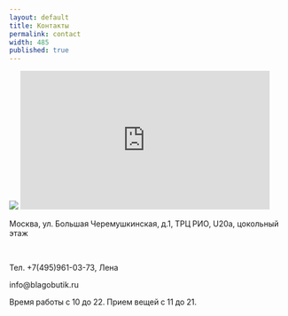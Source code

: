 ```yaml
---
layout: default
title: Контакты
permalink: contact
width: 485
published: true
---
```


<img src="{{site.root_dir}}/img/map.jpg" />
<iframe width="450" height="250" src="http://www.youtube.com/embed/ZF7IHOm0Jtk?list=UUcfTZjiPfcN6OuxBRcMqL2Q&amp;hl=en_US" frameborder="0" allowfullscreen></iframe>

<p>Москва, ул. Большая Черемушкинская, д.1, ТРЦ РИО, U20a, цокольный этаж</p> 
<p>Тел. +7(495)961-03-73, Лена</p>
<p>info@blagobutik.ru</p>
<p>Время работы с 10 до 22. Прием вещей с 11 до 21.</p>